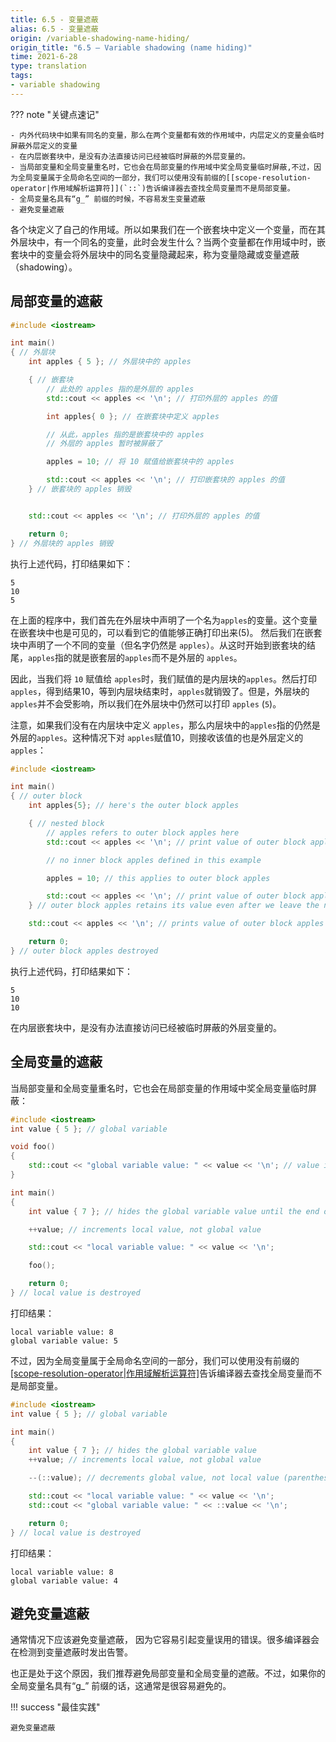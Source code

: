 ```yaml
---
title: 6.5 - 变量遮蔽
alias: 6.5 - 变量遮蔽
origin: /variable-shadowing-name-hiding/
origin_title: "6.5 — Variable shadowing (name hiding)"
time: 2021-6-28
type: translation
tags:
- variable shadowing
---
```


??? note "关键点速记"

	- 内外代码块中如果有同名的变量，那么在两个变量都有效的作用域中，内层定义的变量会临时屏蔽外层定义的变量
	- 在内层嵌套块中，是没有办法直接访问已经被临时屏蔽的外层变量的。
	- 当局部变量和全局变量重名时，它也会在局部变量的作用域中奖全局变量临时屏蔽,不过，因为全局变量属于全局命名空间的一部分，我们可以使用没有前缀的[[scope-resolution-operator|作用域解析运算符]](`::`)告诉编译器去查找全局变量而不是局部变量。
	- 全局变量名具有“g_” 前缀的时候，不容易发生变量遮蔽
	- 避免变量遮蔽


各个块定义了自己的作用域。所以如果我们在一个嵌套块中定义一个变量，而在其外层块中，有一个同名的变量，此时会发生什么？当两个变量都在作用域中时，嵌套块中的变量会将外层块中的同名变量隐藏起来，称为变量隐藏或变量遮蔽（shadowing）。


## 局部变量的遮蔽

```cpp
#include <iostream>

int main()
{ // 外层块
    int apples { 5 }; // 外层块中的 apples

    { // 嵌套块
        // 此处的 apples 指的是外层的 apples
        std::cout << apples << '\n'; // 打印外层的 apples 的值

        int apples{ 0 }; // 在嵌套块中定义 apples

        // 从此，apples 指的是嵌套块中的 apples
        // 外层的 apples 暂时被屏蔽了

        apples = 10; // 将 10 赋值给嵌套块中的 apples

        std::cout << apples << '\n'; // 打印嵌套块的 apples 的值
    } // 嵌套块的 apples 销毁


    std::cout << apples << '\n'; // 打印外层的 apples 的值

    return 0;
} // 外层块的 apples 销毁
```

执行上述代码，打印结果如下：

```
5
10
5
```

在上面的程序中，我们首先在外层块中声明了一个名为`apples`的变量。这个变量在嵌套块中也是可见的，可以看到它的值能够正确打印出来(5)。 然后我们在嵌套块中声明了一个不同的变量（但名字仍然是 `apples`）。从这时开始到嵌套块的结尾，`apples`指的就是嵌套层的`apples`而不是外层的 `apples`。

因此，当我们将 `10` 赋值给 `apples`时，我们赋值的是内层块的`apples`。然后打印`apples`，得到结果10，等到内层块结束时，`apples`就销毁了。但是，外层块的`apples`并不会受影响，所以我们在外层块中仍然可以打印 `apples` (`5`)。

注意，如果我们没有在内层块中定义 `apples`，那么内层块中的`apples`指的仍然是外层的`apples`。这种情况下对 `apples`赋值10，则接收该值的也是外层定义的`apples`：

```cpp
#include <iostream>

int main()
{ // outer block
    int apples{5}; // here's the outer block apples

    { // nested block
        // apples refers to outer block apples here
        std::cout << apples << '\n'; // print value of outer block apples

        // no inner block apples defined in this example

        apples = 10; // this applies to outer block apples

        std::cout << apples << '\n'; // print value of outer block apples
    } // outer block apples retains its value even after we leave the nested block

    std::cout << apples << '\n'; // prints value of outer block apples

    return 0;
} // outer block apples destroyed
```

执行上述代码，打印结果如下：

```
5
10
10
```

在内层嵌套块中，是没有办法直接访问已经被临时屏蔽的外层变量的。

## 全局变量的遮蔽

当局部变量和全局变量重名时，它也会在局部变量的作用域中奖全局变量临时屏蔽：

```cpp
#include <iostream>
int value { 5 }; // global variable

void foo()
{
    std::cout << "global variable value: " << value << '\n'; // value is not shadowed here, so this refers to the global value
}

int main()
{
    int value { 7 }; // hides the global variable value until the end of this block

    ++value; // increments local value, not global value

    std::cout << "local variable value: " << value << '\n';

    foo();

    return 0;
} // local value is destroyed
```

打印结果：

```
local variable value: 8
global variable value: 5
```

不过，因为全局变量属于全局命名空间的一部分，我们可以使用没有前缀的[[scope-resolution-operator|作用域解析运算符]](`::`)告诉编译器去查找全局变量而不是局部变量。


```cpp
#include <iostream>
int value { 5 }; // global variable

int main()
{
    int value { 7 }; // hides the global variable value
    ++value; // increments local value, not global value

    --(::value); // decrements global value, not local value (parenthesis added for readability)

    std::cout << "local variable value: " << value << '\n';
    std::cout << "global variable value: " << ::value << '\n';

    return 0;
} // local value is destroyed
```

打印结果：

```
local variable value: 8
global variable value: 4
```

## 避免变量遮蔽

通常情况下应该避免变量遮蔽， 因为它容易引起变量误用的错误。很多编译器会在检测到变量遮蔽时发出告警。

也正是处于这个原因，我们推荐避免局部变量和全局变量的遮蔽。不过，如果你的全局变量名具有“g_” 前缀的话，这通常是很容易避免的。

!!! success "最佳实践"

	避免变量遮蔽